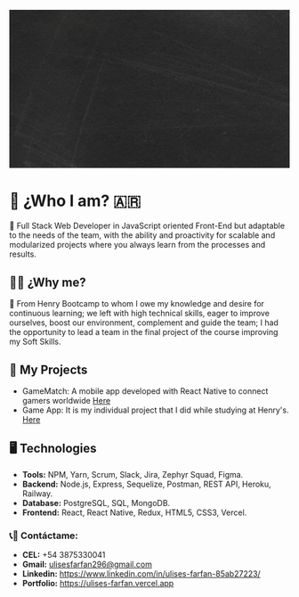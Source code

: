 ![huge](./img/GitPortada.gif)

# :boy: ¿Who I am? :argentina:
:large_orange_diamond: Full Stack Web Developer in JavaScript oriented Front-End but adaptable to the needs of the team, with the ability and proactivity for scalable and modularized projects where you always learn from the processes and results.

## :man_student: ¿Why me?
:large_blue_diamond: From Henry Bootcamp to whom I owe my knowledge and desire for continuous learning; we left with high technical skills, eager to improve ourselves, boost our environment, complement and guide the team; I had the opportunity to lead a team in the final project of the course improving my Soft Skills.

## :rocket: My Projects
- GameMatch: A mobile app developed with React Native to connect gamers worldwide [Here](https://github.com/J1I2B345/GameMatch)
- Game App: It is my individual project that I did while studying at Henry's. [Here](https://github.com/UlisesFarfan/PI_UlisesFarfan)
  
## :desktop_computer: Technologies
- __Tools:__ NPM, Yarn, Scrum, Slack, Jira, Zephyr Squad, Figma.
- __Backend:__ Node.js, Express, Sequelize, Postman, REST API, Heroku, Railway.
- __Database:__ PostgreSQL, SQL, MongoDB.
- __Frontend:__ React, React Native, Redux, HTML5, CSS3, Vercel.


### :telephone_receiver::email: __Contáctame:__
- __CEL:__ +54 3875330041
- __Gmail:__ ulisesfarfan296@gmail.com
- __Linkedin:__ https://www.linkedin.com/in/ulises-farfan-85ab27223/
- __Portfolio:__ https://ulises-farfan.vercel.app
